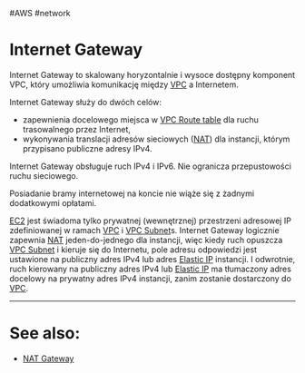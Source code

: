 #AWS #network

# Internet Gateway

Internet Gateway to skalowany horyzontalnie i wysoce dostępny komponent VPC, który umożliwia komunikację między [VPC](VPC.md) a Internetem.

Internet Gateway służy do dwóch celów:

- zapewnienia docelowego miejsca w [VPC Route table](VPC%20Route%20table.md) dla ruchu trasowalnego przez Internet,
- wykonywania translacji adresów sieciowych ([NAT](../network/NAT.md)) dla instancji, którym przypisano publiczne adresy IPv4.

Internet Gateway obsługuje ruch IPv4 i IPv6. Nie ogranicza przepustowości ruchu sieciowego.

Posiadanie bramy internetowej na koncie nie wiąże się z żadnymi dodatkowymi opłatami.

[EC2](EC2.md) jest świadoma tylko prywatnej (wewnętrznej) przestrzeni adresowej IP zdefiniowanej w ramach [VPC](VPC.md) i [VPC Subnet](VPC%20Subnet.md)s. Internet Gateway logicznie zapewnia [NAT](../network/NAT.md) jeden-do-jednego dla instancji, więc kiedy ruch opuszcza [VPC Subnet](VPC%20Subnet.md) i kieruje się do Internetu, pole adresu odpowiedzi jest ustawione na publiczny adres IPv4 lub adres [Elastic IP](Elastic%20IP.md) instancji. I odwrotnie, ruch kierowany na publiczny adres IPv4 lub [Elastic IP](Elastic%20IP.md) ma tłumaczony adres docelowy na prywatny adres IPv4 instancji, zanim zostanie dostarczony do [VPC](VPC.md).

---

# See also:

- [NAT Gateway](NAT%20devices.md#NAT%20Gateway)

